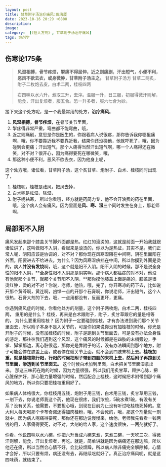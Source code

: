 ```yaml
---
layout: post
title: 甘草附子汤治疗痛风:倪海厦
date: 2023-10-16 20:29 +0800
description: 
image: 
category:  [《俗人方剂》, 甘草附子汤治疗痛风] 
tags: 方剂学
---
```


## 伤寒论175条

>**风湿相搏，骨节疼烦，掣痛不得屈伸，近之则痛剧，汗出短气，小便不利，恶风不欲去衣，或身微肿，甘草附子汤主之。**
>甘草附子汤方
>甘草二两炙，附子二枚炮去皮，白术二两，桂枝四两
>
>右四味以水六升，煮取三升，去滓。温服一升，日三服，初服得微汗则解，能食，汗出复烦者，服五合。恐一升多者，服六七合为妙。

接下来这个处方呢，是一个我最常用的处方，**治疗痛风**。

1. **风湿相搏，骨节疼烦**，在骨节关节里面，
2. 掣疼得非常严重，弯曲都不能弯曲，哦，
3. 近之则痛剧，意思是你是医生的，你跟着病人说很疼，那你告诉我你哪里痛啊，哦，你不要靠近我不要靠近我，结果你还没碰他，他就吓死了，哦，因为碰到会更痛；汗出短气，那个人痛得当然汗出短气啊，哪一个人痛得还在微笑，对不对？很开心，因为痛得要死在哪微笑，哦，
4. 那这种小便不利，恶风不欲去衣，因为他身上呢，

这个处方哦，诸位看，甘草附子汤，这个炙甘草、炮附子、白术、桂枝同时出现了，

1. 桂枝呢，桂枝是祛风，把风去掉，
2. 白术呢是祛湿，除湿，
3. 附子呢袪寒，
所以你看哦，经方就是药简力专，他不会开浪费的药在里面，哦，这个病人会有痛风，因为里面是**风、寒、湿**三个同时发生在身上，那老师啊，

## 局部阳不入阴

痛风发起来那个膝盖关节脚外面都是热，红红的滚烫的，这就是前面一开始我就跟诸位讲了，这叫做阳不入阴，看起来是滚烫的，你以为是热证，其实不是。我们正常人呢，阴阳应该是协调的，对不对？那你现在风寒湿阻在中间啊，阴在里面阳在外面，阳要进去不给进去，为什么？因为风寒湿痹挡在中间，所以你摸到外面是烫的，病人**并没有发烧**啊，哦，这个就是阳不入阴。阳不入阴的时候，那不是说全身性的阳不入阴，**全身性阳不入阴那是阴实啊，那个病人都癌症的对不对，他没有他就那个关节，就那个关节阳不入阴，**那你摸他膝盖上面是痛的，膝盖是很烫红肿，烫的对不对？你说，老师，他热，哦，完了，你开寒凉的药下去，比如说开那个黄芩啊，黄连啊，凶悍一点的开那个石膏啊，你说老师，汗出短气，这个人很热，石膏大剂的下去，哦，一点用都没有，反而更坏，更痛。

你遇到痛风症的时候，你看他处方的剂量，这个附子两枚炮，白术二两，桂枝四两，
重用的是什么？
桂枝，再来是白术跟附子，附子，炙甘草跟它的量是相等的，
为什么要重用桂枝？
因为附子一定要碰到桂枝，才有办法进到我们那个关节里面去，所以附子本身不是入关节的，可是你如果说你没有加桂枝的时候，你光是开附子的时候，没有加桂枝的时候，附子是跑到关节里面去，可是没有办法全身性的游走，那往往我们遇到这个风湿，这个痛风的时候都是在四肢的末梢旁边，手掌、脚掌那边，离心脏很远，那你光是靠附子的话，没有办法瞬间到那个地方，附子可能会停在膝盖上面，或者停在髋关节上面，就不会到四肢末梢上去。**桂枝加重，就是桂枝能行阳，行阳的时候把附子带到四肢的末梢上去，然后附子再跑到关节里面，渗透到关节里面去。**
这个时候白术加到里面，白术把关节里面湿拿出来。
那这三味药在跑的时候，因为力量很强，所以我们用炙甘草，顾护心脉，把心脏保护好，那心脏力量增强的时候，然后配合上桂枝，这时候把术附带到那个痛风的地方，所以你只要把桂枝重用好了。

如果病人体格很大，你桂枝用五钱，炮附子用三钱，白术用三钱，炙甘草用三钱，一剂下去，你说老师我这个药，他现在很疼，我们浓煎，5碗水煮1碗，有没有关系？没有关系，他需要，不要担心哦，到现在目前为止没有听过吃桂枝死掉的。意大利人每天喝那个卡布奇诺还得加肉桂粉，哦，不会死的，哦，那这个剂量就一剂就中，因为病人呢痛得要死，那你还在那边说慢慢来，给他，老师我先看看一钱两钱的用，人家痛得要死，对不对，大剂的给人家，这个速度很快，一两剂就好了。

你看，他说四味以水六碗，你把六升当成六碗来煮，来煮三碗，一天吃三次，得微汗则解，能食，汗出复烦者，再吃。就是，简单讲就是因为病痛还在那边嘛，所以他还在痛，所以当然会心情不好，会比较烦躁，所以病人除非痛完全解除掉，心情才会好，所以只要有烦，病还没有去，再继续吃就好了。真正治疗痛风呢，就是这四味药，就结束了。
